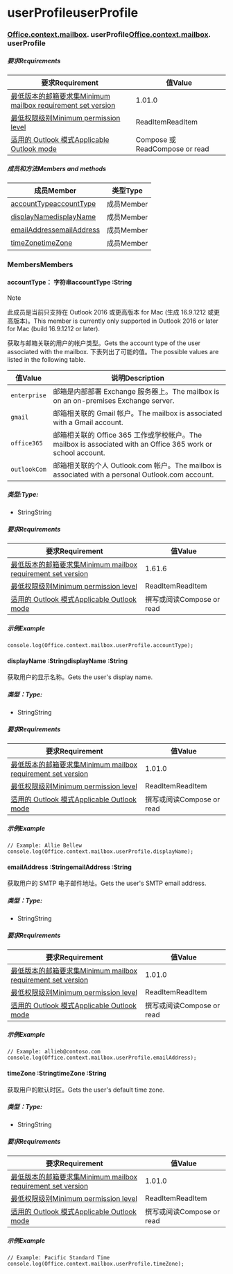 
# <a name="userprofile"></a><span data-ttu-id="a1688-101">userProfile</span><span class="sxs-lookup"><span data-stu-id="a1688-101">userProfile</span></span>

### <span data-ttu-id="a1688-p101">[Office](Office.md)[.context](Office.context.md)[.mailbox](Office.context.mailbox.md). userProfile</span><span class="sxs-lookup"><span data-stu-id="a1688-p101">[Office](Office.md)[.context](Office.context.md)[.mailbox](Office.context.mailbox.md). userProfile</span></span>

##### <a name="requirements"></a><span data-ttu-id="a1688-104">要求</span><span class="sxs-lookup"><span data-stu-id="a1688-104">Requirements</span></span>

|<span data-ttu-id="a1688-105">要求</span><span class="sxs-lookup"><span data-stu-id="a1688-105">Requirement</span></span>| <span data-ttu-id="a1688-106">值</span><span class="sxs-lookup"><span data-stu-id="a1688-106">Value</span></span>|
|---|---|
|[<span data-ttu-id="a1688-107">最低版本的邮箱要求集</span><span class="sxs-lookup"><span data-stu-id="a1688-107">Minimum mailbox requirement set version</span></span>](/javascript/office/requirement-sets/outlook-api-requirement-sets)| <span data-ttu-id="a1688-108">1.0</span><span class="sxs-lookup"><span data-stu-id="a1688-108">1.0</span></span>|
|[<span data-ttu-id="a1688-109">最低权限级别</span><span class="sxs-lookup"><span data-stu-id="a1688-109">Minimum permission level</span></span>](https://docs.microsoft.com/outlook/add-ins/understanding-outlook-add-in-permissions)| <span data-ttu-id="a1688-110">ReadItem</span><span class="sxs-lookup"><span data-stu-id="a1688-110">ReadItem</span></span>|
|[<span data-ttu-id="a1688-111">适用的 Outlook 模式</span><span class="sxs-lookup"><span data-stu-id="a1688-111">Applicable Outlook mode</span></span>](https://docs.microsoft.com/outlook/add-ins/#extension-points)| <span data-ttu-id="a1688-112">Compose 或 Read</span><span class="sxs-lookup"><span data-stu-id="a1688-112">Compose or read</span></span>|

##### <a name="members-and-methods"></a><span data-ttu-id="a1688-113">成员和方法</span><span class="sxs-lookup"><span data-stu-id="a1688-113">Members and methods</span></span>

| <span data-ttu-id="a1688-114">成员</span><span class="sxs-lookup"><span data-stu-id="a1688-114">Member</span></span> | <span data-ttu-id="a1688-115">类型</span><span class="sxs-lookup"><span data-stu-id="a1688-115">Type</span></span> |
|--------|------|
| [<span data-ttu-id="a1688-116">accountType</span><span class="sxs-lookup"><span data-stu-id="a1688-116">accountType</span></span>](#accounttype-string) | <span data-ttu-id="a1688-117">成员</span><span class="sxs-lookup"><span data-stu-id="a1688-117">Member</span></span> |
| [<span data-ttu-id="a1688-118">displayName</span><span class="sxs-lookup"><span data-stu-id="a1688-118">displayName</span></span>](#displayname-string) | <span data-ttu-id="a1688-119">成员</span><span class="sxs-lookup"><span data-stu-id="a1688-119">Member</span></span> |
| [<span data-ttu-id="a1688-120">emailAddress</span><span class="sxs-lookup"><span data-stu-id="a1688-120">emailAddress</span></span>](#emailaddress-string) | <span data-ttu-id="a1688-121">成员</span><span class="sxs-lookup"><span data-stu-id="a1688-121">Member</span></span> |
| [<span data-ttu-id="a1688-122">timeZone</span><span class="sxs-lookup"><span data-stu-id="a1688-122">timeZone</span></span>](#timezone-string) | <span data-ttu-id="a1688-123">成员</span><span class="sxs-lookup"><span data-stu-id="a1688-123">Member</span></span> |

### <a name="members"></a><span data-ttu-id="a1688-124">Members</span><span class="sxs-lookup"><span data-stu-id="a1688-124">Members</span></span>

####  <a name="accounttype-string"></a><span data-ttu-id="a1688-125">accountType： 字符串</span><span class="sxs-lookup"><span data-stu-id="a1688-125">accountType :String</span></span>

> [!NOTE]
> <span data-ttu-id="a1688-126">此成员是当前只支持在 Outlook 2016 或更高版本 for Mac (生成 16.9.1212 或更高版本)。</span><span class="sxs-lookup"><span data-stu-id="a1688-126">This member is currently only supported in Outlook 2016 or later for Mac (build 16.9.1212 or later).</span></span>

<span data-ttu-id="a1688-127">获取与邮箱关联的用户的帐户类型。</span><span class="sxs-lookup"><span data-stu-id="a1688-127">Gets the account type of the user associated with the mailbox.</span></span> <span data-ttu-id="a1688-128">下表列出了可能的值。</span><span class="sxs-lookup"><span data-stu-id="a1688-128">The possible values are listed in the following table.</span></span>

| <span data-ttu-id="a1688-129">值</span><span class="sxs-lookup"><span data-stu-id="a1688-129">Value</span></span> | <span data-ttu-id="a1688-130">说明</span><span class="sxs-lookup"><span data-stu-id="a1688-130">Description</span></span> |
|-------|-------------|
| `enterprise` | <span data-ttu-id="a1688-131">邮箱是内部部署 Exchange 服务器上。</span><span class="sxs-lookup"><span data-stu-id="a1688-131">The mailbox is on an on-premises Exchange server.</span></span> |
| `gmail` | <span data-ttu-id="a1688-132">邮箱相关联的 Gmail 帐户。</span><span class="sxs-lookup"><span data-stu-id="a1688-132">The mailbox is associated with a Gmail account.</span></span> |
| `office365` | <span data-ttu-id="a1688-133">邮箱相关联的 Office 365 工作或学校帐户。</span><span class="sxs-lookup"><span data-stu-id="a1688-133">The mailbox is associated with an Office 365 work or school account.</span></span> |
| `outlookCom` | <span data-ttu-id="a1688-134">邮箱相关联的个人 Outlook.com 帐户。</span><span class="sxs-lookup"><span data-stu-id="a1688-134">The mailbox is associated with a personal Outlook.com account.</span></span> |

##### <a name="type"></a><span data-ttu-id="a1688-135">类型:</span><span class="sxs-lookup"><span data-stu-id="a1688-135">Type:</span></span>

*   <span data-ttu-id="a1688-136">String</span><span class="sxs-lookup"><span data-stu-id="a1688-136">String</span></span>

##### <a name="requirements"></a><span data-ttu-id="a1688-137">要求</span><span class="sxs-lookup"><span data-stu-id="a1688-137">Requirements</span></span>

|<span data-ttu-id="a1688-138">要求</span><span class="sxs-lookup"><span data-stu-id="a1688-138">Requirement</span></span>| <span data-ttu-id="a1688-139">值</span><span class="sxs-lookup"><span data-stu-id="a1688-139">Value</span></span>|
|---|---|
|[<span data-ttu-id="a1688-140">最低版本的邮箱要求集</span><span class="sxs-lookup"><span data-stu-id="a1688-140">Minimum mailbox requirement set version</span></span>](/javascript/office/requirement-sets/outlook-api-requirement-sets)| <span data-ttu-id="a1688-141">1.6</span><span class="sxs-lookup"><span data-stu-id="a1688-141">1.6</span></span> |
|[<span data-ttu-id="a1688-142">最低权限级别</span><span class="sxs-lookup"><span data-stu-id="a1688-142">Minimum permission level</span></span>](https://docs.microsoft.com/outlook/add-ins/understanding-outlook-add-in-permissions)| <span data-ttu-id="a1688-143">ReadItem</span><span class="sxs-lookup"><span data-stu-id="a1688-143">ReadItem</span></span>|
|[<span data-ttu-id="a1688-144">适用的 Outlook 模式</span><span class="sxs-lookup"><span data-stu-id="a1688-144">Applicable Outlook mode</span></span>](https://docs.microsoft.com/outlook/add-ins/#extension-points)| <span data-ttu-id="a1688-145">撰写或阅读</span><span class="sxs-lookup"><span data-stu-id="a1688-145">Compose or read</span></span>|

##### <a name="example"></a><span data-ttu-id="a1688-146">示例</span><span class="sxs-lookup"><span data-stu-id="a1688-146">Example</span></span>

```
console.log(Office.context.mailbox.userProfile.accountType);
```

####  <a name="displayname-string"></a><span data-ttu-id="a1688-147">displayName :String</span><span class="sxs-lookup"><span data-stu-id="a1688-147">displayName :String</span></span>

<span data-ttu-id="a1688-148">获取用户的显示名称。</span><span class="sxs-lookup"><span data-stu-id="a1688-148">Gets the user's display name.</span></span>

##### <a name="type"></a><span data-ttu-id="a1688-149">类型：</span><span class="sxs-lookup"><span data-stu-id="a1688-149">Type:</span></span>

*   <span data-ttu-id="a1688-150">String</span><span class="sxs-lookup"><span data-stu-id="a1688-150">String</span></span>

##### <a name="requirements"></a><span data-ttu-id="a1688-151">要求</span><span class="sxs-lookup"><span data-stu-id="a1688-151">Requirements</span></span>

|<span data-ttu-id="a1688-152">要求</span><span class="sxs-lookup"><span data-stu-id="a1688-152">Requirement</span></span>| <span data-ttu-id="a1688-153">值</span><span class="sxs-lookup"><span data-stu-id="a1688-153">Value</span></span>|
|---|---|
|[<span data-ttu-id="a1688-154">最低版本的邮箱要求集</span><span class="sxs-lookup"><span data-stu-id="a1688-154">Minimum mailbox requirement set version</span></span>](/javascript/office/requirement-sets/outlook-api-requirement-sets)| <span data-ttu-id="a1688-155">1.0</span><span class="sxs-lookup"><span data-stu-id="a1688-155">1.0</span></span>|
|[<span data-ttu-id="a1688-156">最低权限级别</span><span class="sxs-lookup"><span data-stu-id="a1688-156">Minimum permission level</span></span>](https://docs.microsoft.com/outlook/add-ins/understanding-outlook-add-in-permissions)| <span data-ttu-id="a1688-157">ReadItem</span><span class="sxs-lookup"><span data-stu-id="a1688-157">ReadItem</span></span>|
|[<span data-ttu-id="a1688-158">适用的 Outlook 模式</span><span class="sxs-lookup"><span data-stu-id="a1688-158">Applicable Outlook mode</span></span>](https://docs.microsoft.com/outlook/add-ins/#extension-points)| <span data-ttu-id="a1688-159">撰写或阅读</span><span class="sxs-lookup"><span data-stu-id="a1688-159">Compose or read</span></span>|

##### <a name="example"></a><span data-ttu-id="a1688-160">示例</span><span class="sxs-lookup"><span data-stu-id="a1688-160">Example</span></span>

```
// Example: Allie Bellew
console.log(Office.context.mailbox.userProfile.displayName);
```

####  <a name="emailaddress-string"></a><span data-ttu-id="a1688-161">emailAddress :String</span><span class="sxs-lookup"><span data-stu-id="a1688-161">emailAddress :String</span></span>

<span data-ttu-id="a1688-162">获取用户的 SMTP 电子邮件地址。</span><span class="sxs-lookup"><span data-stu-id="a1688-162">Gets the user's SMTP email address.</span></span>

##### <a name="type"></a><span data-ttu-id="a1688-163">类型：</span><span class="sxs-lookup"><span data-stu-id="a1688-163">Type:</span></span>

*   <span data-ttu-id="a1688-164">String</span><span class="sxs-lookup"><span data-stu-id="a1688-164">String</span></span>

##### <a name="requirements"></a><span data-ttu-id="a1688-165">要求</span><span class="sxs-lookup"><span data-stu-id="a1688-165">Requirements</span></span>

|<span data-ttu-id="a1688-166">要求</span><span class="sxs-lookup"><span data-stu-id="a1688-166">Requirement</span></span>| <span data-ttu-id="a1688-167">值</span><span class="sxs-lookup"><span data-stu-id="a1688-167">Value</span></span>|
|---|---|
|[<span data-ttu-id="a1688-168">最低版本的邮箱要求集</span><span class="sxs-lookup"><span data-stu-id="a1688-168">Minimum mailbox requirement set version</span></span>](/javascript/office/requirement-sets/outlook-api-requirement-sets)| <span data-ttu-id="a1688-169">1.0</span><span class="sxs-lookup"><span data-stu-id="a1688-169">1.0</span></span>|
|[<span data-ttu-id="a1688-170">最低权限级别</span><span class="sxs-lookup"><span data-stu-id="a1688-170">Minimum permission level</span></span>](https://docs.microsoft.com/outlook/add-ins/understanding-outlook-add-in-permissions)| <span data-ttu-id="a1688-171">ReadItem</span><span class="sxs-lookup"><span data-stu-id="a1688-171">ReadItem</span></span>|
|[<span data-ttu-id="a1688-172">适用的 Outlook 模式</span><span class="sxs-lookup"><span data-stu-id="a1688-172">Applicable Outlook mode</span></span>](https://docs.microsoft.com/outlook/add-ins/#extension-points)| <span data-ttu-id="a1688-173">撰写或阅读</span><span class="sxs-lookup"><span data-stu-id="a1688-173">Compose or read</span></span>|

##### <a name="example"></a><span data-ttu-id="a1688-174">示例</span><span class="sxs-lookup"><span data-stu-id="a1688-174">Example</span></span>

```
// Example: allieb@contoso.com
console.log(Office.context.mailbox.userProfile.emailAddress);
```

####  <a name="timezone-string"></a><span data-ttu-id="a1688-175">timeZone :String</span><span class="sxs-lookup"><span data-stu-id="a1688-175">timeZone :String</span></span>

<span data-ttu-id="a1688-176">获取用户的默认时区。</span><span class="sxs-lookup"><span data-stu-id="a1688-176">Gets the user's default time zone.</span></span>

##### <a name="type"></a><span data-ttu-id="a1688-177">类型：</span><span class="sxs-lookup"><span data-stu-id="a1688-177">Type:</span></span>

*   <span data-ttu-id="a1688-178">String</span><span class="sxs-lookup"><span data-stu-id="a1688-178">String</span></span>

##### <a name="requirements"></a><span data-ttu-id="a1688-179">要求</span><span class="sxs-lookup"><span data-stu-id="a1688-179">Requirements</span></span>

|<span data-ttu-id="a1688-180">要求</span><span class="sxs-lookup"><span data-stu-id="a1688-180">Requirement</span></span>| <span data-ttu-id="a1688-181">值</span><span class="sxs-lookup"><span data-stu-id="a1688-181">Value</span></span>|
|---|---|
|[<span data-ttu-id="a1688-182">最低版本的邮箱要求集</span><span class="sxs-lookup"><span data-stu-id="a1688-182">Minimum mailbox requirement set version</span></span>](/javascript/office/requirement-sets/outlook-api-requirement-sets)| <span data-ttu-id="a1688-183">1.0</span><span class="sxs-lookup"><span data-stu-id="a1688-183">1.0</span></span>|
|[<span data-ttu-id="a1688-184">最低权限级别</span><span class="sxs-lookup"><span data-stu-id="a1688-184">Minimum permission level</span></span>](https://docs.microsoft.com/outlook/add-ins/understanding-outlook-add-in-permissions)| <span data-ttu-id="a1688-185">ReadItem</span><span class="sxs-lookup"><span data-stu-id="a1688-185">ReadItem</span></span>|
|[<span data-ttu-id="a1688-186">适用的 Outlook 模式</span><span class="sxs-lookup"><span data-stu-id="a1688-186">Applicable Outlook mode</span></span>](https://docs.microsoft.com/outlook/add-ins/#extension-points)| <span data-ttu-id="a1688-187">撰写或阅读</span><span class="sxs-lookup"><span data-stu-id="a1688-187">Compose or read</span></span>|

##### <a name="example"></a><span data-ttu-id="a1688-188">示例</span><span class="sxs-lookup"><span data-stu-id="a1688-188">Example</span></span>

```
// Example: Pacific Standard Time
console.log(Office.context.mailbox.userProfile.timeZone);
```